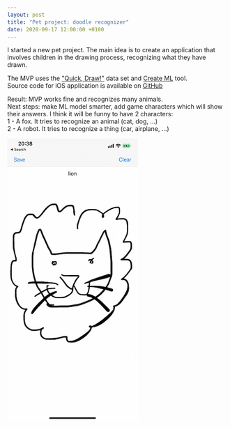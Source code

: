 ```yaml
---
layout: post
title: "Pet project: doodle recognizer"
date: 2020-09-17 12:00:00 +0100
---
```


I started a new pet project. The main idea is to create an application that involves children in the drawing process, recognizing what they have drawn.

The MVP uses the ["Quick, Draw!"][quickdraw] data set and [Create ML][createml] tool.  
Source code for iOS application is available on [GitHub][github]

Result: MVP works fine and recognizes many animals.  
Next steps: make ML model smarter, add game characters which will show their answers.
I think it will be funny to have 2 characters:  
1 - A fox. It tries to recognize an animal (cat, dog, ...)  
2 - A robot. It tries to recognize a thing (car, airplane, ...)

![image tooltip here](/assets/images/doodle-recognizer.jpeg)

[quickdraw]: https://quickdraw.withgoogle.com
[createml]: https://developer.apple.com/machine-learning/create-ml/
[github]: https://github.com/Karbaman/doodle-recognizer
